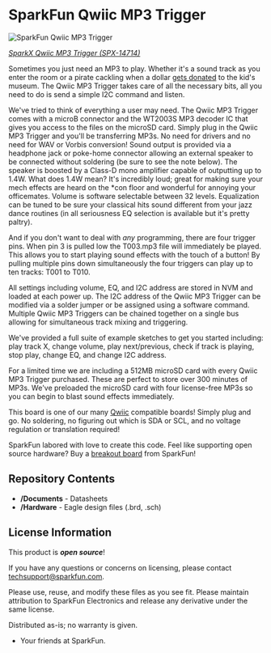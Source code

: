 SparkFun Qwiic MP3 Trigger
========================================

![SparkFun Qwiic MP3 Trigger](https://cdn.sparkfun.com//assets/parts/1/2/9/2/9/14714-Qwiic_MP3-01.jpg)

[*SparkX Qwiic MP3 Trigger (SPX-14714)*](https://www.sparkfun.com/products/14714)

Sometimes you just need an MP3 to play. Whether it's a sound track as you enter the room or a pirate cackling when a dollar [gets donated](https://github.com/nseidle/Money_Vacuum) to the kid's museum. The Qwiic MP3 Trigger takes care of all the necessary bits, all you need to do is send a simple I2C command and listen.

We've tried to think of everything a user may need. The Qwiic MP3 Trigger comes with a microB connector and the WT2003S MP3 decoder IC that gives you access to the files on the microSD card. Simply plug in the Qwiic MP3 Trigger and you'll be transferring MP3s. No need for drivers and no need for WAV or Vorbis conversion! Sound output is provided via a headphone jack or poke-home connector allowing an external speaker to be connected without soldering (be sure to see the note below). The speaker is boosted by a Class-D mono amplifier capable of outputting up to 1.4W. What does 1.4W mean? It's incredibly loud; great for making sure your mech effects are heard on the *con floor and wonderful for annoying your officemates. Volume is software selectable between 32 levels. Equalization can be tuned to be sure your classical hits sound different from your jazz dance routines (in all seriousness EQ selection is available but it's pretty paltry).

And if you don't want to deal with *any* programming, there are four trigger pins. When pin 3 is pulled low the T003.mp3 file will immediately be played. This allows you to start playing sound effects with the touch of a button! By pulling multiple pins down simultaneously the four triggers can play up to ten tracks: T001 to T010.

All settings including volume, EQ, and I2C address are stored in NVM and loaded at each power up. The I2C address of the Qwiic MP3 Trigger can be modified via a solder jumper or be assigned using a software command. Multiple Qwiic MP3 Triggers can be chained together on a single bus allowing for simultaneous track mixing and triggering.

We've provided a full suite of example sketches to get you started including: play track X, change volume, play next/previous, check if track is playing, stop play, change EQ, and change I2C address.

For a limited time we are including a 512MB microSD card with every Qwiic MP3 Trigger purchased. These are perfect to store over 300 minutes of MP3s. We've preloaded the microSD card with four license-free MP3s so you can begin to blast sound effects immediately.

This board is one of our many [Qwiic](https://www.sparkfun.com/qwiic) compatible boards! Simply plug and go. No soldering, no figuring out which is SDA or SCL, and no voltage regulation or translation required!

SparkFun labored with love to create this code. Feel like supporting open source hardware? 
Buy a [breakout board](https://www.sparkfun.com/products/14714) from SparkFun!

Repository Contents
-------------------

* **/Documents** - Datasheets
* **/Hardware** - Eagle design files (.brd, .sch)

License Information
-------------------

This product is _**open source**_! 

If you have any questions or concerns on licensing, please contact techsupport@sparkfun.com.

Please use, reuse, and modify these files as you see fit. Please maintain attribution to SparkFun Electronics and release any derivative under the same license.

Distributed as-is; no warranty is given.

- Your friends at SparkFun.